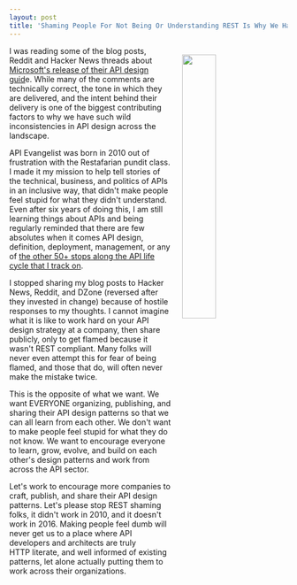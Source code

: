 ```yaml
---
layout: post
title: 'Shaming People For Not Being Or Understanding REST Is Why We Have So Much Inconsistency In API Design'
---
```

<p><img style="padding: 15px;" src="https://s3.amazonaws.com/kinlane-productions/bw-icons/bw-shaming-api.png" alt="" width="35%" align="right" /></p>
<p>I was reading some of the blog posts, Reddit&nbsp;and Hacker News threads about <a href="https://github.com/Microsoft/api-guidelines">Microsoft's release of their API design guid</a>e. While many of the comments are technically correct, the tone in which they are delivered, and the intent behind their delivery is one of the biggest contributing factors to why we have such wild inconsistencies in API design across the landscape.&nbsp;</p>
<p>API Evangelist was born in 2010 out of frustration with the Restafarian pundit class. I made it my mission to help tell stories of the technical, business, and politics of APIs in an inclusive way, that didn't make people feel stupid for what they didn't understand. Even after six years of doing this, I am still learning things about APIs and being regularly reminded that there are few absolutes when it comes API design, definition, deployment, management, or any of <a href="http://apievangelist.com">the other 50+ stops along the API life cycle that I track on</a>.&nbsp;</p>
<p>I stopped sharing my blog posts to Hacker News, Reddit, and DZone (reversed after they invested in change) because of hostile responses to my thoughts. I cannot imagine what it is like to work hard on your API design strategy at a company, then share publicly, only to get flamed because it wasn't REST compliant. Many folks will never even attempt this for fear of being flamed, and those that do, will often never make the mistake twice.&nbsp;</p>
<p>This is the opposite of what we want. We want EVERYONE organizing, publishing, and sharing their API design patterns so that we can all learn from each other. We don't want to make people feel stupid for what they do not know. We want to encourage everyone to learn, grow, evolve, and build on each other's design patterns and work from across the API sector.&nbsp;</p>
<p>Let's work to encourage more companies to craft, publish, and share their API design patterns. Let's please stop REST shaming folks, it didn't work in 2010, and it doesn't work in 2016. Making people feel dumb will never get us to a place where API developers and architects are truly HTTP&nbsp;literate, and well informed of existing patterns, let alone actually putting them to work across their organizations.&nbsp;</p>